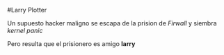 #Larry Plotter

Un supuesto hacker maligno se escapa de la prision de *Firwall* y siembra *kernel panic*

Pero resulta que el prisionero es amigo **larry**

